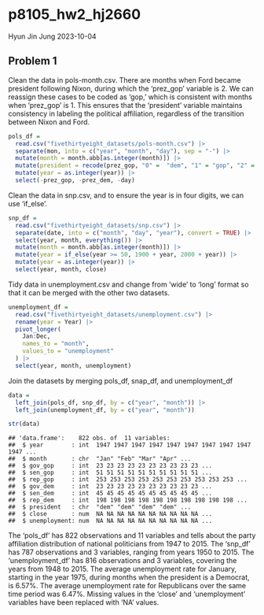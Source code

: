 p8105_hw2_hj2660
================
Hyun Jin Jung
2023-10-04

## Problem 1

Clean the data in pols-month.csv. There are months when Ford became
president following Nixon, during which the ‘prez_gop’ variable is 2. We
can reassign these cases to be coded as ‘gop,’ which is consistent with
months when ‘prez_gop’ is 1. This ensures that the ‘president’ variable
maintains consistency in labeling the political affiliation, regardless
of the transition between Nixon and Ford.

``` r
pols_df = 
  read.csv("fivethirtyeight_datasets/pols-month.csv") |>
  separate(mon, into = c("year", "month", "day"), sep = "-") |>
  mutate(month = month.abb[as.integer(month)]) |>
  mutate(president = recode(prez_gop, "0" =  "dem", "1" = "gop", "2" = "gop")) |>
  mutate(year = as.integer(year)) |>
  select(-prez_gop, -prez_dem, -day)
```

Clean the data in snp.csv, and to ensure the year is in four digits, we
can use ‘if_else’.

``` r
snp_df = 
  read.csv("fivethirtyeight_datasets/snp.csv") |>
  separate(date, into = c("month", "day", "year"), convert = TRUE) |>
  select(year, month, everything()) |>
  mutate(month = month.abb[as.integer(month)]) |>
  mutate(year = if_else(year >= 50, 1900 + year, 2000 + year)) |>
  mutate(year = as.integer(year)) |>
  select(year, month, close)
```

Tidy data in unemployment.csv and change from ‘wide’ to ‘long’ format so
that it can be merged with the other two datasets.

``` r
unemployment_df = 
  read.csv("fivethirtyeight_datasets/unemployment.csv") |>
  rename(year = Year) |>
  pivot_longer(
    Jan:Dec,
    names_to = "month",
    values_to = "unemployment"
  ) |>
  select(year, month, unemployment)
```

Join the datasets by merging pols_df, snap_df, and unemployment_df

``` r
data = 
  left_join(pols_df, snp_df, by = c("year", "month")) |>
  left_join(unemployment_df, by = c("year", "month"))

str(data)
```

    ## 'data.frame':    822 obs. of  11 variables:
    ##  $ year        : int  1947 1947 1947 1947 1947 1947 1947 1947 1947 1947 ...
    ##  $ month       : chr  "Jan" "Feb" "Mar" "Apr" ...
    ##  $ gov_gop     : int  23 23 23 23 23 23 23 23 23 23 ...
    ##  $ sen_gop     : int  51 51 51 51 51 51 51 51 51 51 ...
    ##  $ rep_gop     : int  253 253 253 253 253 253 253 253 253 253 ...
    ##  $ gov_dem     : int  23 23 23 23 23 23 23 23 23 23 ...
    ##  $ sen_dem     : int  45 45 45 45 45 45 45 45 45 45 ...
    ##  $ rep_dem     : int  198 198 198 198 198 198 198 198 198 198 ...
    ##  $ president   : chr  "dem" "dem" "dem" "dem" ...
    ##  $ close       : num  NA NA NA NA NA NA NA NA NA NA ...
    ##  $ unemployment: num  NA NA NA NA NA NA NA NA NA NA ...

The ‘pols_df’ has 822 observations and 11 variables and tells about the
party affiliation distribution of national politicians from 1947 to
2015. The ‘snp_df’ has 787 observations and 3 variables, ranging from
years 1950 to 2015. The ‘unemployment_df’ has 816 observations and 3
variables, covering the years from 1948 to 2015. The average
unemployment rate for January, starting in the year 1975, during months
when the president is a Democrat, is 6.57%. The average unemployment
rate for Republicans over the same time period was 6.47%. Missing values
in the ‘close’ and ‘unemployment’ variables have been replaced with ‘NA’
values.
